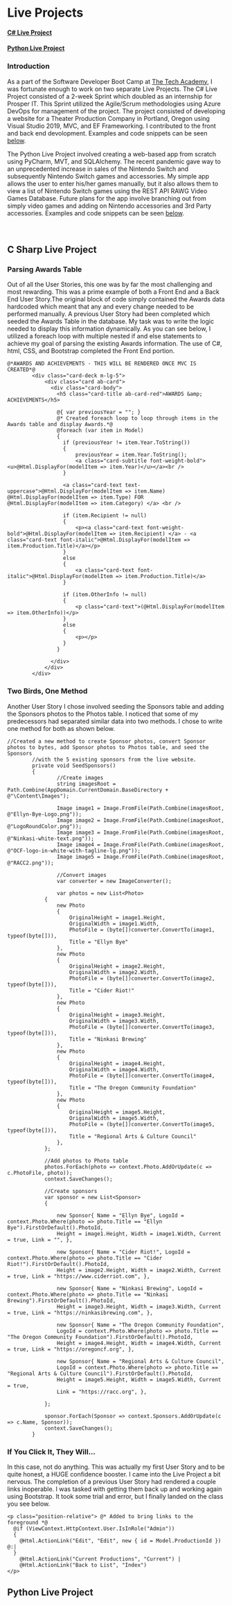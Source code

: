 # Live Projects

#### [C# Live Project](#c-sharp-live-project)
#### [Python Live Project](#python-live-project)

### Introduction
As a part of the Software Developer Boot Camp at [The Tech Academy](http://learncodinganywhere.com), I was fortunate enough to work on two separate Live Projects. The C# Live Project consisted of a 2-week Sprint which doubled as an internship for Prosper IT. This Sprint utilized the Agile/Scrum methodologies using Azure DevOps for management of the project. The project consisted of developing a website for a Theater Production Company in Portland, Oregon using Visual Studio 2019, MVC, and EF Frameworking. I contributed to the front and back end devolopment. Examples and code snippets can be seen [below](#c#-live-project).

The Python Live Project involved creating a web-based app from scratch using PyCharm, MVT, and SQLAlchemy. The recent pandemic gave way to an unprecedented increase in sales of the Nintendo Switch and subsequently Nintendo Switch games and accessories. My simple app allows the user to enter his/her games manually, but it also allows them to view a list of Nintendo Switch games using the REST API RAWG Video Games Database. Future plans for the app involve branching out from simply video games and adding on Nintendo accessories and 3rd Party accessories. Examples and code snippets can be seen [below](#python-live-project).
<br>
<br>
<br>

## C Sharp Live Project
### <a id="parsing_awards_table">Parsing Awards Table</a>
Out of all the User Stories, this one was by far the most challenging and most rewarding. This was a prime example of both a Front End and a Back End User Story.The original block of code simply contained the Awards data hardcoded which meant that any and every change needed to be performed manually. A previous User Story had been completed which seeded the Awards Table in the database. My task was to write the logic needed to display this information dynamically. As you can see below, I utilized a foreach loop with multiple nested if and else statements to achieve my goal of parsing the existing Awards information. The use of C#, html, CSS, and Bootstrap completed the Front End portion.
```
@*AWARDS AND ACHIEVEMENTS - THIS WILL BE RENDERED ONCE MVC IS CREATED*@
        <div class="card-deck m-lg-5">
            <div class="card ab-card">
              <div class="card-body">
                <h5 class="card-title ab-card-red">AWARDS &amp; ACHIEVEMENTS</h5>

                @{ var previousYear = ""; }
                @* Created foreach loop to loop through items in the Awards table and display Awards.*@
                @foreach (var item in Model)
                {
                  if (previousYear != item.Year.ToString())
                  {
                      previousYear = item.Year.ToString();
                      <a class="card-subtitle font-weight-bold"><u>@Html.DisplayFor(modelItem => item.Year)</u></a><br />
                  }

                  <a class="card-text text-uppercase">@Html.DisplayFor(modelItem => item.Name) @Html.DisplayFor(modelItem => item.Type) FOR @Html.DisplayFor(modelItem => item.Category) </a> <br />

                  if (item.Recipient != null)
                  {
                      <p><a class="card-text font-weight-bold">@Html.DisplayFor(modelItem => item.Recipient) </a> - <a class="card-text font-italic">@Html.DisplayFor(modelItem => item.Production.Title)</a></p>
                  }
                  else
                  {
                      <a class="card-text font-italic">@Html.DisplayFor(modelItem => item.Production.Title)</a>
                  }

                  if (item.OtherInfo != null)
                  {
                      <p class="card-text">(@Html.DisplayFor(modelItem => item.OtherInfo))</p>
                  }
                  else
                  {
                      <p></p>
                  }
                }

              </div>
            </div>
        </div>
```
### <a id="two_birds_one_method">Two Birds, One Method</a>
Another User Story I chose involved seeding the Sponsors table and adding the Sponsors photos to the Photos table. I noticed that some of my predecessors had separated similar data into two methods. I chose to write one method for both as shown below.

```
//Created a new method to create Sponsor photos, convert Sponsor photos to bytes, add Sponsor photos to Photos table, and seed the Sponsors 
        //with the 5 existing sponsors from the live website.
        private void SeedSponsors()
        {
                //Create images
                string imagesRoot = Path.Combine(AppDomain.CurrentDomain.BaseDirectory + @"\Content\Images");

                Image image1 = Image.FromFile(Path.Combine(imagesRoot, @"Ellyn-Bye-Logo.png"));
                Image image2 = Image.FromFile(Path.Combine(imagesRoot, @"LogoRoundColor.png"));
                Image image3 = Image.FromFile(Path.Combine(imagesRoot, @"Ninkasi-white-text.png"));
                Image image4 = Image.FromFile(Path.Combine(imagesRoot, @"OCF-logo-in-white-with-tagline-lg.png"));
                Image image5 = Image.FromFile(Path.Combine(imagesRoot, @"RACC2.png"));

                //Convert images
                var converter = new ImageConverter();

                var photos = new List<Photo>
            {
                new Photo
                {
                    OriginalHeight = image1.Height,
                    OriginalWidth = image1.Width,
                    PhotoFile = (byte[])converter.ConvertTo(image1, typeof(byte[])),
                    Title = "Ellyn Bye"
                },
                new Photo
                {
                    OriginalHeight = image2.Height,
                    OriginalWidth = image2.Width,
                    PhotoFile = (byte[])converter.ConvertTo(image2, typeof(byte[])),
                    Title = "Cider Riot!"
                },
                new Photo
                {
                    OriginalHeight = image3.Height,
                    OriginalWidth = image3.Width,
                    PhotoFile = (byte[])converter.ConvertTo(image3, typeof(byte[])),
                    Title = "Ninkasi Brewing"
                },
                new Photo
                {
                    OriginalHeight = image4.Height,
                    OriginalWidth = image4.Width,
                    PhotoFile = (byte[])converter.ConvertTo(image4, typeof(byte[])),
                    Title = "The Oregon Community Foundation"
                },
                new Photo
                {
                    OriginalHeight = image5.Height,
                    OriginalWidth = image5.Width,
                    PhotoFile = (byte[])converter.ConvertTo(image5, typeof(byte[])),
                    Title = "Regional Arts & Culture Council"
                },
            };

            //Add photos to Photo table
            photos.ForEach(photo => context.Photo.AddOrUpdate(c => c.PhotoFile, photo));
            context.SaveChanges();

            //Create sponsors
            var sponsor = new List<Sponsor>
            {

                new Sponsor{ Name = "Ellyn Bye", LogoId = context.Photo.Where(photo => photo.Title == "Ellyn Bye").FirstOrDefault().PhotoId,
                Height = image1.Height, Width = image1.Width, Current = true, Link = "", },

                new Sponsor{ Name = "Cider Riot!", LogoId = context.Photo.Where(photo => photo.Title == "Cider Riot!").FirstOrDefault().PhotoId,
                Height = image2.Height, Width = image2.Width, Current = true, Link = "https://www.ciderriot.com", },

                new Sponsor{ Name = "Ninkasi Brewing", LogoId = context.Photo.Where(photo => photo.Title == "Ninkasi Brewing").FirstOrDefault().PhotoId,
                Height = image3.Height, Width = image3.Width, Current = true, Link = "https://ninkasibrewing.com", },

                new Sponsor{ Name = "The Oregon Community Foundation",
                LogoId = context.Photo.Where(photo => photo.Title == "The Oregon Community Foundation").FirstOrDefault().PhotoId,
                Height = image4.Height, Width = image4.Width, Current = true, Link = "https://oregoncf.org", },

                new Sponsor{ Name = "Regional Arts & Culture Council",
                LogoId = context.Photo.Where(photo => photo.Title == "Regional Arts & Culture Council").FirstOrDefault().PhotoId,
                Height = image5.Height, Width = image5.Width, Current = true, 
                Link = "https://racc.org", },

            };

            sponsor.ForEach(Sponsor => context.Sponsors.AddOrUpdate(c => c.Name, Sponsor));
            context.SaveChanges();
        }
```

### If You Click It, They Will...
In this case, not do anything. This was actually my first User Story and to be quite honest, a HUGE confidence booster. I came into the Live Project a bit nervous. The completion of a previous User Story had rendered a couple links inoperable. I was tasked with getting them back up and working again using Bootstrap. It took some trial and error, but I finally landed on the class you see below.
```
<p class="position-relative"> @* Added to bring links to the foreground *@
  @if (ViewContext.HttpContext.User.IsInRole("Admin"))
  {
    @Html.ActionLink("Edit", "Edit", new { id = Model.ProductionId }) @:|
  }
    @Html.ActionLink("Current Productions", "Current") |
    @Html.ActionLink("Back to List", "Index")
</p>
```

## Python Live Project